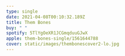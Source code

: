 ```yaml
---
type: single
date: 2021-04-08T00:10:32.189Z
title: Them Bones
buy: " "
spotify: 5TlYgOeXR1JCGmqduuGJwX
apple: them-bones-single/1561644788
cover: static/images/thembonescover2-lo.jpg
---
```

